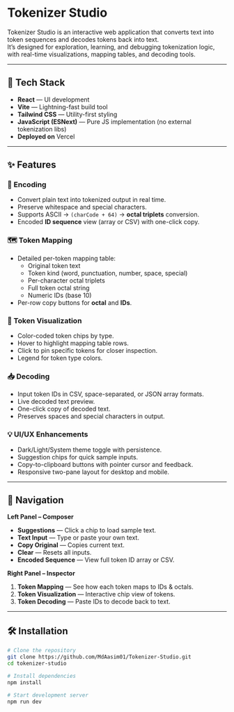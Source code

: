 # Tokenizer Studio

Tokenizer Studio is an interactive web application that converts text into token sequences and decodes tokens back into text.  
It’s designed for exploration, learning, and debugging tokenization logic, with real-time visualizations, mapping tables, and decoding tools.

---

## 🚀 Tech Stack

- **React** — UI development
- **Vite** — Lightning-fast build tool
- **Tailwind CSS** — Utility-first styling
- **JavaScript (ESNext)** — Pure JS implementation (no external tokenization libs)
- **Deployed on** Vercel

---

## ✨ Features

### 🔄 Encoding
- Convert plain text into tokenized output in real time.
- Preserve whitespace and special characters.
- Supports ASCII → `(charCode + 64)` → **octal triplets** conversion.
- Encoded **ID sequence** view (array or CSV) with one-click copy.

### 🗺 Token Mapping
- Detailed per-token mapping table:
  - Original token text
  - Token kind (word, punctuation, number, space, special)
  - Per-character octal triplets
  - Full token octal string
  - Numeric IDs (base 10)
- Per-row copy buttons for **octal** and **IDs**.

### 🎨 Token Visualization
- Color-coded token chips by type.
- Hover to highlight mapping table rows.
- Click to pin specific tokens for closer inspection.
- Legend for token type colors.

### 📥 Decoding
- Input token IDs in CSV, space-separated, or JSON array formats.
- Live decoded text preview.
- One-click copy of decoded text.
- Preserves spaces and special characters in output.

### 💡 UI/UX Enhancements
- Dark/Light/System theme toggle with persistence.
- Suggestion chips for quick sample inputs.
- Copy-to-clipboard buttons with pointer cursor and feedback.
- Responsive two-pane layout for desktop and mobile.

---

## 🧭 Navigation

**Left Panel – Composer**
- **Suggestions** — Click a chip to load sample text.
- **Text Input** — Type or paste your own text.
- **Copy Original** — Copies current text.
- **Clear** — Resets all inputs.
- **Encoded Sequence** — View full token ID array or CSV.

**Right Panel – Inspector**
1. **Token Mapping** — See how each token maps to IDs & octals.
2. **Token Visualization** — Interactive chip view of tokens.
3. **Token Decoding** — Paste IDs to decode back to text.

---

## 🛠 Installation

```bash
# Clone the repository
git clone https://github.com/MdAasim01/Tokenizer-Studio.git
cd tokenizer-studio

# Install dependencies
npm install

# Start development server
npm run dev
